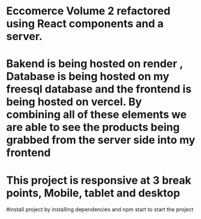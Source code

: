 # Eccomerce Volume 2 refactored using React components and a server. 

# Bakend is being hosted on render , Database is being hosted on my freesql database and the frontend is being hosted on vercel. By combining all of these elements we are able to see the products being grabbed from the server side into my frontend

# This project is responsive at 3 break points, Mobile, tablet and desktop

#install project by installing dependencies and npm start to start the project

